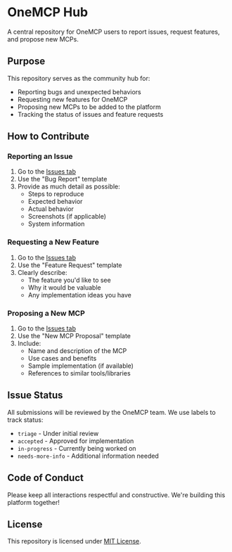 # OneMCP Hub

A central repository for OneMCP users to report issues, request features, and propose new MCPs.

## Purpose

This repository serves as the community hub for:
- Reporting bugs and unexpected behaviors
- Requesting new features for OneMCP
- Proposing new MCPs to be added to the platform
- Tracking the status of issues and feature requests

## How to Contribute

### Reporting an Issue

1. Go to the [Issues tab](https://github.com/ipenywis/onemcp-hub/issues/new)
2. Use the "Bug Report" template
3. Provide as much detail as possible:
   - Steps to reproduce
   - Expected behavior
   - Actual behavior
   - Screenshots (if applicable)
   - System information

### Requesting a New Feature

1. Go to the [Issues tab](https://github.com/ipenywis/onemcp-hub/issues/new)
2. Use the "Feature Request" template
3. Clearly describe:
   - The feature you'd like to see
   - Why it would be valuable
   - Any implementation ideas you have

### Proposing a New MCP

1. Go to the [Issues tab](https://github.com/ipenywis/onemcp-hub/issues/new)
2. Use the "New MCP Proposal" template
3. Include:
   - Name and description of the MCP
   - Use cases and benefits
   - Sample implementation (if available)
   - References to similar tools/libraries

## Issue Status

All submissions will be reviewed by the OneMCP team. We use labels to track status:

- `triage` - Under initial review
- `accepted` - Approved for implementation
- `in-progress` - Currently being worked on
- `needs-more-info` - Additional information needed

## Code of Conduct

Please keep all interactions respectful and constructive. We're building this platform together!

## License

This repository is licensed under [MIT License](LICENSE).
